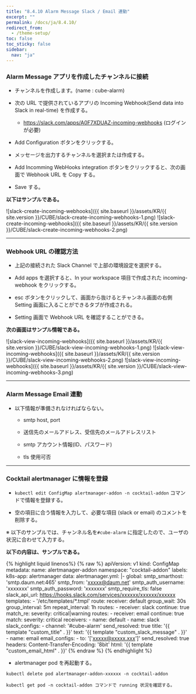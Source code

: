 ```yaml
---
title: "8.4.10 Alarm Message Slack / Email 連動"
excerpt: ""
permalink: /docs/ja/8.4.10/
redirect_from:
  - /theme-setup/
toc: false
toc_sticky: false
sidebar:
  nav: "ja"
---
```



### Alarm Message アプリを作成したチャンネルに接続

* チャンネルを作成します。(name : cube-alarm)

* 次の URL で提供されているアプリの Incoming Webhook(Send data into Slack in real-time) を作成する。

  * <https://slack.com/apps/A0F7XDUAZ-incoming-webhooks> (ログインが必要)

* Add Configuration ボタンをクリックする。

* メッセージを出力するチャンネルを選択または作成する。

* Add Incomming WebHooks integration ボタンをクリックすると、次の画面で Webhook URL を Copy する。

* Save する。 

**以下はサンプルである。**

![slack-create-incoming-webhooks]({{ site.baseurl }}/assets/KR/{{ site.version }}/CUBE/slack-create-incoming-webhooks-1.png)
![slack-create-incoming-webhooks]({{ site.baseurl }}/assets/KR/{{ site.version }}/CUBE/slack-create-incoming-webhooks-2.png)

-----
### Webhook URL の確認方法

* 上記の接続された Slack Channel で上部の環境設定を選択する。

* Add apps を選択すると、In your workspace 項目で作成された incoming-webhook をクリックする。

* esc ボタンをクリックして、画面から抜けるとチャンネル画面の右側 Setting 画面に入ることができるタブが作成される。

* Setting 画面で Webhook URL を確認することができる。

**次の画面はサンプル情報である。**


![slack-view-incoming-webhooks]({{ site.baseurl }}/assets/KR/{{ site.version }}/CUBE/slack-view-incoming-webhooks-1.png)
![slack-view-incoming-webhooks]({{ site.baseurl }}/assets/KR/{{ site.version }}/CUBE/slack-view-incoming-webhooks-2.png)
![slack-view-incoming-webhooks]({{ site.baseurl }}/assets/KR/{{ site.version }}/CUBE/slack-view-incoming-webhooks-3.png)

-----
### Alarm Message Email 連動

* 以下情報が準備されなければならない。

  * smtp host, port

  * 送信先のメールアドレス、受信先のメールアドレスリスト

  * smtp アカウント情報(ID、パスワード)

  * tls 使用可否

-----
### Cocktail alertmanager に情報を登録

* `kubectl edit ConfigMap alertmanager-addon -n cocktail-addon` コマンドで情報を登録する。

* 空の項目に合う情報を入力して、必要な項目 (slack or email) のコメントを削除する。

※ 以下のサンプルでは、チャンネル名を`#cube-alarm` に指定したので、ユーザの状況に合わせて入力する。

**以下の内容は、サンプルである。**

{% highlight liquid linenos%}
  {% raw %}
apiVersion: v1
kind: ConfigMap
metadata:
  name: alertmanager-addon
  namespace: "cocktail-addon"
  labels:
    k8s-app: alertmanager
data:
  alertmanager.yml: |-
    global:
      smtp_smarthost: 'smtp.daum.net:465'
      smtp_from: 'xxxxx@daum.net'
      smtp_auth_username: 'xxxxxxx'
      smtp_auth_password: 'xxxxxxx'
      smtp_require_tls: false
      slack_api_url: https://hooks.slack.com/services/xxxxxx/xxxxxx/xxxxxx
    templates:
    - '/etc/templates/*.tmpl'
    route:
      receiver: default
      group_wait: 30s
      group_interval: 5m
      repeat_interval: 1h
      routes:
      - receiver: slack
        continue: true
        match_re:
          severity: critical|warning
        routes:
        - receiver: email
          continue: true
          match:
            severity: critical
    receivers:
    - name: default
    - name: slack
      slack_configs:
      - channel: '#cube-alarm'
        send_resolved: true
        title: '{{ template "custom_title" . }}'
        text: '{{ template "custom_slack_message" . }}'
    - name: email
      email_configs:
      - to: '['xxxxx@xxxxx.xxx']'
        send_resolved: true
        headers:
          Content-Transfer-Encoding: '8bit'
        html: '{{ template "custom_email_html" . }}'
  {% endraw %}
{% endhighlight %}

* alertmanager pod を再起動する。

```
kubectl delete pod alertmanager-addon-xxxxxx -n cocktail-addon

kubectl get pod -n cocktail-addon コマンドで running 状況を確認する。
```